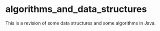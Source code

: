 # algorithms_and_data_structures
This is a revision of some data structures and some algorithms in Java.
